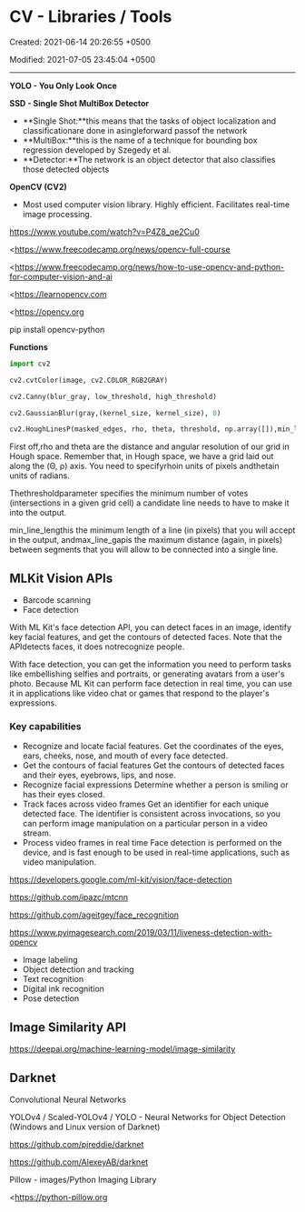 # CV -  Libraries / Tools

Created: 2021-06-14 20:26:55 +0500

Modified: 2021-07-05 23:45:04 +0500

---

**YOLO - You Only Look Once**

**SSD - Single Shot MultiBox Detector**
-   **Single Shot:**this means that the tasks of object localization and classificationare done in asingleforward passof the network
-   **MultiBox:**this is the name of a technique for bounding box regression developed by Szegedy et al.
-   **Detector:**The network is an object detector that also classifies those detected objects



**OpenCV (CV2)**
-   Most used computer vision library. Highly efficient. Facilitates real-time image processing.

<https://www.youtube.com/watch?v=P4Z8_qe2Cu0>

<https://www.freecodecamp.org/news/opencv-full-course

<https://www.freecodecamp.org/news/how-to-use-opencv-and-python-for-computer-vision-and-ai

<https://learnopencv.com

<https://opencv.org



pip install opencv-python



**Functions**
```python
import cv2

cv2.cvtColor(image, cv2.COLOR_RGB2GRAY)

cv2.Canny(blur_gray, low_threshold, high_threshold)

cv2.GaussianBlur(gray,(kernel_size, kernel_size), 0)

cv2.HoughLinesP(masked_edges, rho, theta, threshold, np.array([]),min_line_length, max_line_gap)
```

First off,rho and theta are the distance and angular resolution of our grid in Hough space. Remember that, in Hough space, we have a grid laid out along the (Θ, ρ) axis. You need to specifyrhoin units of pixels andthetain units of radians.

Thethresholdparameter specifies the minimum number of votes (intersections in a given grid cell) a candidate line needs to have to make it into the output.

min_line_lengthis the minimum length of a line (in pixels) that you will accept in the output, andmax_line_gapis the maximum distance (again, in pixels) between segments that you will allow to be connected into a single line.

## MLKit Vision APIs
-   Barcode scanning
-   Face detection

With ML Kit's face detection API, you can detect faces in an image, identify key facial features, and get the contours of detected faces. Note that the APIdetects faces, it does notrecognize people.

With face detection, you can get the information you need to perform tasks like embellishing selfies and portraits, or generating avatars from a user's photo. Because ML Kit can perform face detection in real time, you can use it in applications like video chat or games that respond to the player's expressions.

### Key capabilities
-   Recognize and locate facial features. Get the coordinates of the eyes, ears, cheeks, nose, and mouth of every face detected.
-   Get the contours of facial features Get the contours of detected faces and their eyes, eyebrows, lips, and nose.
-   Recognize facial expressions Determine whether a person is smiling or has their eyes closed.
-   Track faces across video frames Get an identifier for each unique detected face. The identifier is consistent across invocations, so you can perform image manipulation on a particular person in a video stream.
-   Process video frames in real time Face detection is performed on the device, and is fast enough to be used in real-time applications, such as video manipulation.

<https://developers.google.com/ml-kit/vision/face-detection>

<https://github.com/ipazc/mtcnn>

<https://github.com/ageitgey/face_recognition>

<https://www.pyimagesearch.com/2019/03/11/liveness-detection-with-opencv>

-   Image labeling
-   Object detection and tracking
-   Text recognition
-   Digital ink recognition
-   Pose detection

## Image Similarity API

<https://deepai.org/machine-learning-model/image-similarity>

## Darknet

Convolutional Neural Networks

YOLOv4 / Scaled-YOLOv4 / YOLO - Neural Networks for Object Detection (Windows and Linux version of Darknet)

<https://github.com/pjreddie/darknet>

<https://github.com/AlexeyAB/darknet>

Pillow - images/Python Imaging Library

<https://python-pillow.org

